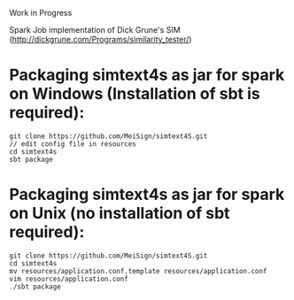 Work in Progress

Spark Job implementation of Dick Grune's SIM (http://dickgrune.com/Programs/similarity_tester/)

# Packaging simtext4s as jar for spark on Windows (Installation of sbt is required):

    git clone https://github.com/MeiSign/simtext4S.git
    // edit config file in resources
    cd simtext4s
    sbt package

# Packaging simtext4s as jar for spark on Unix (no installation of sbt required):

    git clone https://github.com/MeiSign/simtext4S.git
    cd simtext4s
    mv resources/application.conf.template resources/application.conf
    vim resources/application.conf
    ./sbt package
